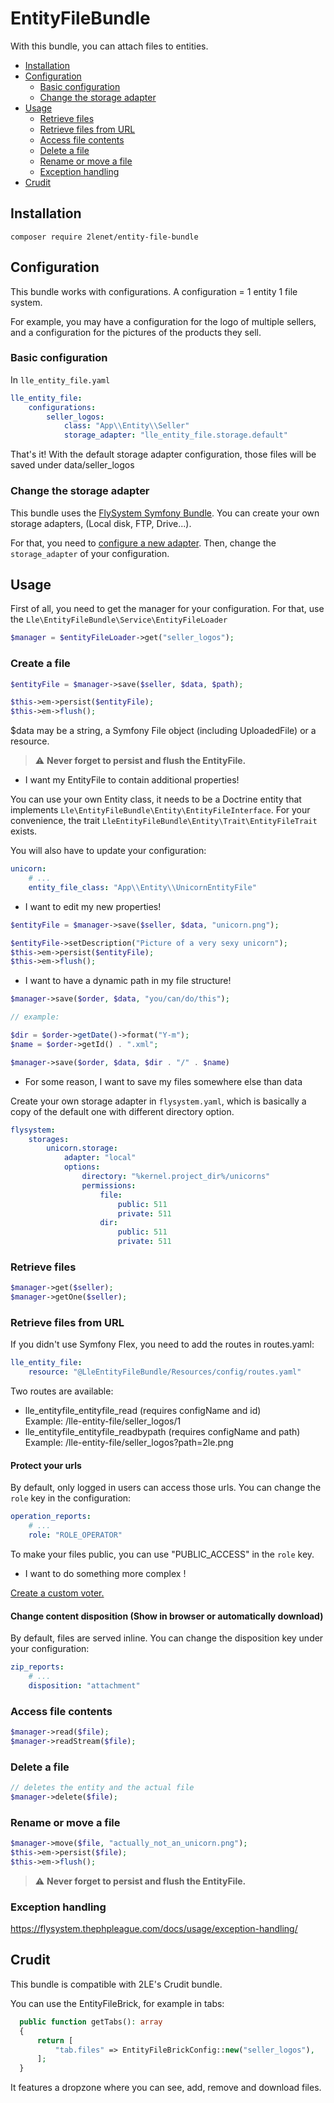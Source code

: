 # EntityFileBundle

With this bundle, you can attach files to entities.

* [Installation](#installation)
* [Configuration](#configuration)
  * [Basic configuration](#basic-configuration)
  * [Change the storage adapter](#change-the-storage-adapter)
* [Usage](#usage)
  * [Retrieve files](#retrieve-files)
  * [Retrieve files from URL](#retrieve-files-from-url)
  * [Access file contents](#access-file-contents)
  * [Delete a file](#delete-a-file)
  * [Rename or move a file](#rename-or-move-a-file)
  * [Exception handling](#exception-handling)
* [Crudit](#crudit)

## Installation

```
composer require 2lenet/entity-file-bundle
```

## Configuration

This bundle works with configurations. A configuration = 1 entity 1 file system.

For example, you may have a configuration for the logo of multiple sellers, and a configuration for the pictures of the products they sell.

### Basic configuration

In  `lle_entity_file.yaml`
```yaml
lle_entity_file:
    configurations:
        seller_logos:
            class: "App\\Entity\\Seller"
            storage_adapter: "lle_entity_file.storage.default"

```

That's it! With the default storage adapter configuration, those files will be saved under data/seller_logos

### Change the storage adapter

This bundle uses the [FlySystem Symfony Bundle](https://flysystem.thephpleague.com/docs/). You can create your own storage adapters, (Local disk, FTP, Drive...).

For that, you need to [configure a new adapter](https://github.com/thephpleague/flysystem-bundle/blob/master/docs/B-configuration-reference.md). Then, change the `storage_adapter` of your configuration.

## Usage

First of all, you need to get the manager for your configuration. For that, use the `Lle\EntityFileBundle\Service\EntityFileLoader`

```php
$manager = $entityFileLoader->get("seller_logos");
```

### Create a file

```php
$entityFile = $manager->save($seller, $data, $path);

$this->em->persist($entityFile);
$this->em->flush();
```

$data may be a string, a Symfony File object (including UploadedFile) or a resource.

> :warning: **Never forget to persist and flush the EntityFile.**

* I want my EntityFile to contain additional properties!

You can use your own Entity class, it needs to be a Doctrine entity that implements `Lle\EntityFileBundle\Entity\EntityFileInterface`. For your convenience, the trait `LleEntityFileBundle\Entity\Trait\EntityFileTrait` exists.

You will also have to update your configuration:
```yaml
unicorn:
    # ...
    entity_file_class: "App\\Entity\\UnicornEntityFile"
```

* I want to edit my new properties!

```php
$entityFile = $manager->save($seller, $data, "unicorn.png");

$entityFile->setDescription("Picture of a very sexy unicorn");
$this->em->persist($entityFile);
$this->em->flush();
```

* I want to have a dynamic path in my file structure!

```php
$manager->save($order, $data, "you/can/do/this");

// example:

$dir = $order->getDate()->format("Y-m");
$name = $order->getId() . ".xml";

$manager->save($order, $data, $dir . "/" . $name)
```

* For some reason, I want to save my files somewhere else than data

Create your own storage adapter in `flysystem.yaml`, which is basically a copy of the default one with different directory option.
```yaml
flysystem:
    storages:
        unicorn.storage:
            adapter: "local"
            options:
                directory: "%kernel.project_dir%/unicorns"
                permissions:
                    file:
                        public: 511
                        private: 511
                    dir:
                        public: 511
                        private: 511
```

### Retrieve files

```php
$manager->get($seller);
$manager->getOne($seller);
```

### Retrieve files from URL

If you didn't use Symfony Flex, you need to add the routes in routes.yaml:
```yaml
lle_entity_file:
    resource: "@LleEntityFileBundle/Resources/config/routes.yaml"
```

Two routes are available:

* lle_entityfile_entityfile_read (requires configName and id)  
Example: /lle-entity-file/seller_logos/1
* lle_entityfile_entityfile_readbypath (requires configName and path)  
  Example: /lle-entity-file/seller_logos?path=2le.png

#### Protect your urls
By default, only logged in users can access those urls. You can change the `role` key in the configuration:
```yaml
operation_reports:
    # ...
    role: "ROLE_OPERATOR"
```

To make your files public, you can use "PUBLIC_ACCESS" in the `role` key.

* I want to do something more complex !

[Create a custom voter.](https://symfony.com/doc/current/security/voters.html)

#### Change content disposition (Show in browser or automatically download)
By default, files are served inline. You can change the disposition key under your configuration:
```yaml
zip_reports:
    # ...
    disposition: "attachment"
```

### Access file contents

```php
$manager->read($file);
$manager->readStream($file);
```

### Delete a file
```php
// deletes the entity and the actual file
$manager->delete($file);
```

### Rename or move a file
```php
$manager->move($file, "actually_not_an_unicorn.png");
$this->em->persist($file);
$this->em->flush();
```

> :warning: **Never forget to persist and flush the EntityFile.**

### Exception handling

https://flysystem.thephpleague.com/docs/usage/exception-handling/

## Crudit

This bundle is compatible with 2LE's Crudit bundle.

You can use the EntityFileBrick, for example in tabs:

```php
  public function getTabs(): array
  {
      return [
          "tab.files" => EntityFileBrickConfig::new("seller_logos"),
      ];
  }
```

It features a dropzone where you can see, add, remove and download files.
